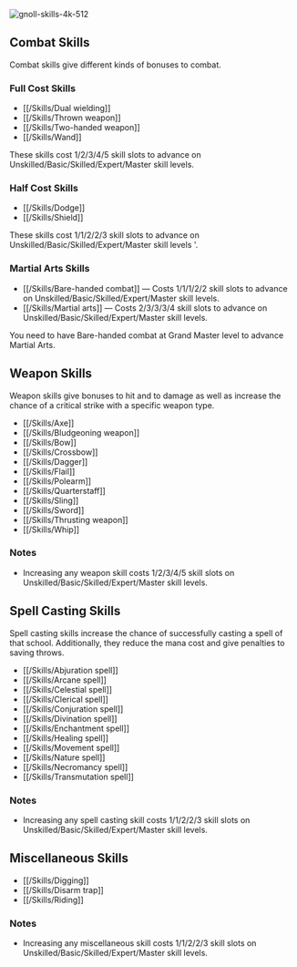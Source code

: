 ![gnoll-skills-4k-512](https://github.com/hyvanmielenpelit/GnollHack/assets/16661034/a9a400b4-ff5e-4d3c-ba36-25d9977f25d8)

## Combat Skills

Combat skills give different kinds of bonuses to combat.

### Full Cost Skills

- [[/Skills/Dual wielding]]
- [[/Skills/Thrown weapon]]
- [[/Skills/Two-handed weapon]]
- [[/Skills/Wand]]

These skills cost 1/2/3/4/5 skill slots to advance on Unskilled/Basic/Skilled/Expert/Master skill levels.

### Half Cost Skills

- [[/Skills/Dodge]]
- [[/Skills/Shield]]

These skills cost 1/1/2/2/3 skill slots to advance on Unskilled/Basic/Skilled/Expert/Master skill levels '.

### Martial Arts Skills

- [[/Skills/Bare-handed combat]] — Costs 1/1/1/2/2 skill slots to advance on Unskilled/Basic/Skilled/Expert/Master skill levels.
- [[/Skills/Martial arts]] — Costs 2/3/3/3/4 skill slots to advance on Unskilled/Basic/Skilled/Expert/Master skill levels.

You need to have Bare-handed combat at Grand Master level to advance Martial Arts.

## Weapon Skills

Weapon skills give bonuses to hit and to damage as well as increase the chance of a critical strike with a specific weapon type.

- [[/Skills/Axe]]
- [[/Skills/Bludgeoning weapon]]
- [[/Skills/Bow]]
- [[/Skills/Crossbow]]
- [[/Skills/Dagger]]
- [[/Skills/Flail]]
- [[/Skills/Polearm]]
- [[/Skills/Quarterstaff]]
- [[/Skills/Sling]]
- [[/Skills/Sword]]
- [[/Skills/Thrusting weapon]]
- [[/Skills/Whip]]

### Notes

- Increasing any weapon skill costs 1/2/3/4/5 skill slots on Unskilled/Basic/Skilled/Expert/Master skill levels.

## Spell Casting Skills

Spell casting skills increase the chance of successfully casting a spell of that school. Additionally, they reduce the mana cost and give penalties to saving throws.

- [[/Skills/Abjuration spell]]
- [[/Skills/Arcane spell]]
- [[/Skills/Celestial spell]]
- [[/Skills/Clerical spell]]
- [[/Skills/Conjuration spell]]
- [[/Skills/Divination spell]]
- [[/Skills/Enchantment spell]]
- [[/Skills/Healing spell]]
- [[/Skills/Movement spell]]
- [[/Skills/Nature spell]]
- [[/Skills/Necromancy spell]]
- [[/Skills/Transmutation spell]]

### Notes

- Increasing any spell casting skill costs 1/1/2/2/3 skill slots on Unskilled/Basic/Skilled/Expert/Master skill levels.

## Miscellaneous Skills

- [[/Skills/Digging]]
- [[/Skills/Disarm trap]]
- [[/Skills/Riding]]

### Notes

- Increasing any miscellaneous skill costs 1/1/2/2/3 skill slots on Unskilled/Basic/Skilled/Expert/Master skill levels.

